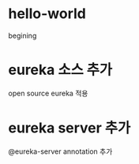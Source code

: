 # hello-world
begining

# eureka 소스 추가
open source eureka 적용

# eureka server 추가
@eureka-server annotation 추가